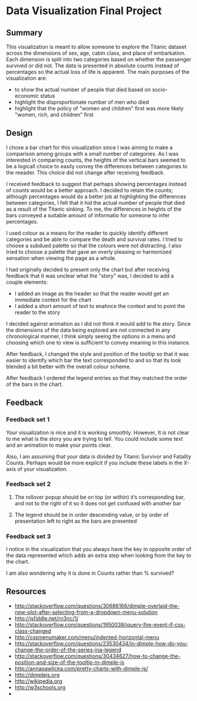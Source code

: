 # Data Visualization Final Project

## Summary
This visualization is meant to allow someone to explore the Titanic dataset across the dimensions of sex, age, cabin class, and place of embarkation. Each dimension is split into two categories based on whether the passenger survived or did not. The data is presented in absolute counts instead of percentages so the actual loss of life is apparent. The main purposes of the visualization are: 
- to show the actual number of people that died based on socio-economic status
- highlight the disproportionate number of men who died
- highlight that the policy of "women and children" first was more likely "women, rich, and children" first

## Design
I chose a bar chart for this visualization since I was aiming to make a comparison among groups with a small number of categories. As I was interested in comparing counts, the heights of the vertical bars seemed to be a logicall choice to easily convey the differences between categories to the reeader. This choice did not change after receiving feedback. 

I received feedback to suggest that perhaps showing percentages instead of counts would be a better approach. I decided to retain the counts; although percentages would do a better job at highlighting the differences between categories, I felt that it hid the actual number of people that died as a result of the Titanic sinking. To me, the differences in heights of the bars conveyed a suitable amount of informatio for someone to infer percentages. 

I used colour as a means for the reader to quickly identify different categories and be able to compare the death and survival rates. I tried to choose a subdued palette so that the colours were not distracting. I also tried to choose a palette that gave an overly pleasing or harmonized sensation when viewing the page as a whole. 

I had originally decided to present only the chart but after receiving feedback that it was unclear what the "story" was, I decided to add a couple elements:
- I added an image as the header so that the reader would get an immediate context for the chart
- I added a short amount of text to enahnce the context and to point the reader to the story

I decided against animation as I did not think it would add to the story. Since the dimensions of the data being explored are not connected in any chronological manner, I think simply seeing the options in a menu and choosing which one to view is sufficient to convey meaning in this instance. 

After feedback, I changed the style and position of the tooltip so that it was easier to identify which bar the text corresponded to and so that its look blended a bit better with the overall colour scheme. 

After feedback I ordered the legend entries so that they matched the order of the bars in the chart. 

## Feedback
### Feedback set 1
Your visualization is nice and it is working smoothly. However, It is not clear to me what is the story you are trying to tell. You could include some text and an animation to make your points clear.

Also, I am assuming that your data is divided by Titanic Survivor and Fatality Counts. Perhaps would be more explicit if you include these labels in the X-axis of your visualization.

### Feedback set 2
1) The rollover popup should be on top (or within) it’s corresponding bar, and not to the right of it so it does not get confused with another bar

2) The legend should be in order descending value, or by order of presentation left to right as the bars are presented

### Feedback set 3

I notice in the visualization that you always have the key in opposite order of the data represented which adds an extra step when looking from the key to the chart. 

I am also wondering why it is done in Counts rather than % survived?  

## Resources
- http://stackoverflow.com/questions/30686166/dimple-overlaid-the-new-plot-after-selecting-from-a-dropdown-menu-solution
- http://jsfiddle.net/rn3nc/1/
- http://stackoverflow.com/questions/1950038/jquery-fire-event-if-css-class-changed
- http://cssmenumaker.com/menu/indented-horizontal-menu
- http://stackoverflow.com/questions/23530434/in-dimple-how-do-you-change-the-order-of-the-series-ina-legend
- http://stackoverflow.com/questions/30434627/how-to-change-the-position-and-size-of-the-tooltip-in-dimple-js
- http://annapawlicka.com/pretty-charts-with-dimple-js/
- http://dimplejs.org
- http://wikipedia.org
- http://w3schools.org
- 
